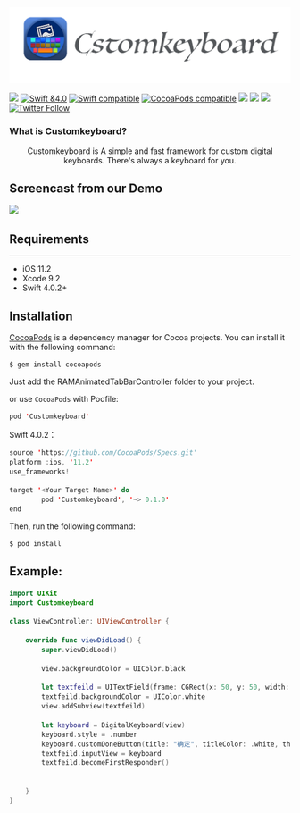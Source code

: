 ![](https://github.com/ChinaHackers/Customkeyboard/raw/master/Screencast/Customkeyboard.png)

![](https://camo.githubusercontent.com/f3bc68f8badf9ec1143275e35cba2114910b0522/687474703a2f2f696d672e736869656c64732e696f2f62616467652f6c616e67756167652d73776966742d627269676874677265656e2e7376673f7374796c653d666c6174)
[![Swift &4.0](https://img.shields.io/badge/Swift-4.0-orange.svg?style=flat)](https://developer.apple.com/swift/)
[![Swift compatible](https://img.shields.io/badge/swift-compatible-4BC51D.svg?style=flat)](https://developer.apple.com/swift/)
[![CocoaPods compatible](https://img.shields.io/cocoapods/v/Customkeyboard.svg)](#cocoapods) 
![](https://img.shields.io/appveyor/ci/gruntjs/grunt.svg)
![](https://img.shields.io/badge/platform-iOS-lightgrey.svg)
![](https://img.shields.io/github/stars/ChinaHackers/Customkeyboard.svg?style=social&label=Star)
[![Twitter Follow](https://img.shields.io/twitter/follow/LiuChuan_.svg?style=social)](https://twitter.com/LiuChuan_)


### What is Customkeyboard?

<center> Customkeyboard is A simple and fast framework for custom digital keyboards. There's always a keyboard for you.</center>


## Screencast from our Demo

![](https://github.com/ChinaHackers/Customkeyboard/raw/master/Screencast/Screencast.gif)


## Requirements
---
- iOS 11.2
- Xcode 9.2
- Swift 4.0.2+

## Installation

[CocoaPods](http://cocoapods.org/) is a dependency manager for Cocoa projects. You can install it with the following command:

```swift
$ gem install cocoapods
```


Just add the RAMAnimatedTabBarController folder to your project.

or use `CocoaPods` with Podfile:

```swift
pod 'Customkeyboard'
```

Swift 4.0.2：

```swift
source 'https://github.com/CocoaPods/Specs.git'
platform :ios, '11.2'
use_frameworks!

target '<Your Target Name>' do
		pod 'Customkeyboard', '~> 0.1.0'
end
```



Then, run the following command:

```swift
$ pod install
```



## Example:

```swift
import UIKit
import Customkeyboard

class ViewController: UIViewController {

    override func viewDidLoad() {
        super.viewDidLoad()
        
        view.backgroundColor = UIColor.black
        
        let textfeild = UITextField(frame: CGRect(x: 50, y: 50, width: 100, height: 30))
        textfeild.backgroundColor = UIColor.white
        view.addSubview(textfeild)
        
        let keyboard = DigitalKeyboard(view)
        keyboard.style = .number
        keyboard.customDoneButton(title: "确定", titleColor: .white, theme: .orange, target: self, callback: nil)
        textfeild.inputView = keyboard
        textfeild.becomeFirstResponder()
        
        
    }
}

```

